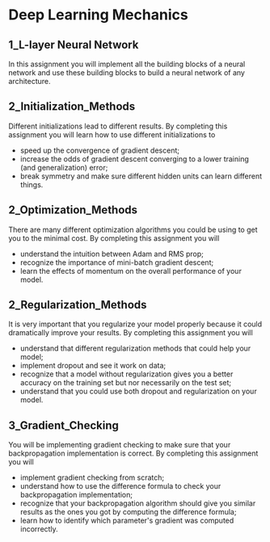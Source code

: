 # Deep Learning Mechanics

## 1_L-layer Neural Network

In this assignment you will implement all the building blocks of a 
neural network and use these building blocks to build a neural network 
of any architecture.

## 2_Initialization_Methods

Different initializations lead to different results. 
By completing this assignment you will learn how to use different initializations to
* speed up the convergence of gradient descent;
* increase the odds of gradient descent converging to a lower training (and generalization) error;
* break symmetry and make sure different hidden units can learn different things.

## 2_Optimization_Methods	

There are many different optimization algorithms you could be using to get you to the minimal cost. 
By completing this assignment you will
* understand the intuition between Adam and RMS prop;
* recognize the importance of mini-batch gradient descent;
* learn the effects of momentum on the overall performance of your model.

## 2_Regularization_Methods

It is very important that you regularize your model properly because it could dramatically improve your results.
By completing this assignment you will
* understand that different regularization methods that could help your model;
* implement dropout and see it work on data;
* recognize that a model without regularization gives you a better accuracy on the training set but nor necessarily on the test set;
* understand that you could use both dropout and regularization on your model.

## 3_Gradient_Checking

You will be implementing gradient checking to make sure that your backpropagation implementation is correct. By completing this assignment you will
* implement gradient checking from scratch;
* understand how to use the difference formula to check your backpropagation implementation;
* recognize that your backpropagation algorithm should give you similar results as the ones you got by computing the difference formula;
* learn how to identify which parameter's gradient was computed incorrectly.


